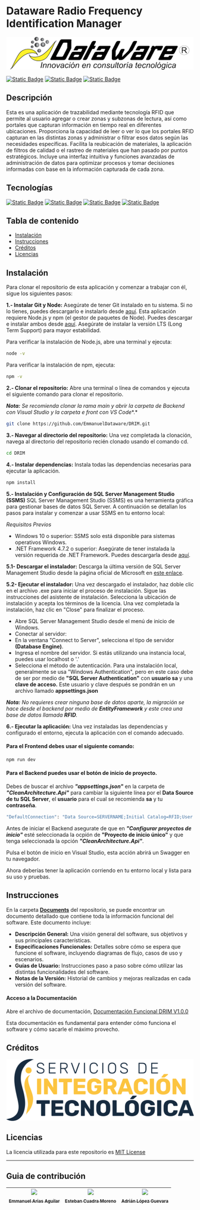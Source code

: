 # Dataware Radio Frequency Identification Manager

<p align="center">
  <img src="Images/Logodtw.png" alt="Dataware Soluciones">
</p>



[![Static Badge](https://img.shields.io/badge/Dataware-FFC600?style=flat)](https://www.dataware.com.mx/)
[![Static Badge](https://img.shields.io/badge/Servicios%20de%20Integraci%C3%B3n%20Tecnol%C3%B3gica-2E8A35?style=flat)](https://www.dataware.com.mx/servicios-profesionales)
[![Static Badge](https://img.shields.io/badge/RFID-000000?style=flat&logo=zebratechnologies)](https://www.zebra.com/la/es/products/rfid.html)

## Descripción

Esta es una aplicación de trazabilidad mediante tecnología RFID que permite al usuario agregar o crear zonas y subzonas de lectura, así como portales que capturan información en tiempo real en diferentes ubicaciones. Proporciona la capacidad de leer o ver lo que los portales RFID capturan en las distintas zonas y administrar o filtrar esos datos según las necesidades específicas. Facilita la reubicación de materiales, la aplicación de filtros de calidad o el rastreo de materiales que han pasado por puntos estratégicos. Incluye una interfaz intuitiva y funciones avanzadas de administración de datos para optimizar procesos y tomar decisiones informadas con base en la información capturada de cada zona.

## Tecnologías

[![Static Badge](https://img.shields.io/badge/.Net%20Core-512BD4?style=for-the-badge&logo=dotnet&labelColor=black)](https://learn.microsoft.com/es-es/aspnet/core/?view=aspnetcore-8.0&WT.mc_id=dotnet-35129-website)
[![Static Badge](https://img.shields.io/badge/C%23-512BD4?style=for-the-badge&logo=csharp&labelColor=black)](https://dotnet.microsoft.com/es-es/languages/csharp)
[![Static Badge](https://img.shields.io/badge/Next.Js-000000?style=for-the-badge&logo=nextdotjs&labelColor=black)](https://nextjs.org/)
[![Static Badge](https://img.shields.io/badge/TypeScript-3178C6?style=for-the-badge&logo=typescript&labelColor=black)](https://www.typescriptlang.org/)

## Tabla de contenido

- [Instalación](#instalación)
- [Instrucciones](#instrucciones)
- [Créditos](#creditos)
- [Licencias](#licencias)



## Instalación

Para clonar el repositorio de esta aplicación y comenzar a trabajar con él, sigue los siguientes pasos:

**1.- Instalar Git y Node:** Asegúrate de tener Git instalado en tu sistema. Si no lo tienes, puedes descargarlo e instalarlo desde [aquí](https://git-scm.com/downloads).
Esta aplicación requiere Node.js y npm (el gestor de paquetes de Node). Puedes descargar e instalar ambos desde [aquí](https://nodejs.org/en). Asegúrate de instalar la versión LTS (Long Term Support) para mayor estabilidad.

Para verificar la instalación de Node.js, abre una terminal y ejecuta:
```bash
node -v
```
Para verificar la instalación de npm, ejecuta:
````bash
npm -v
````
**2.- Clonar el repositorio:** Abre una terminal o línea de comandos y ejecuta el siguiente comando para clonar el repositorio.

***Nota:** Se recomienda clonar la rama main y abrir la carpeta de Backend con Visual Studio y la carpeta e front con VS Code**.*

```bash
git clone https://github.com/EmmanuelDataware/DRIM.git
```

**3.- Navegar al directorio del repositorio:** Una vez completada la clonación, navega al directorio del repositorio recién clonado usando el comando cd.

```bash
cd DRIM
```
**4.- Instalar dependencias:** Instala todas las dependencias necesarias para ejecutar la aplicación.

```bash
npm install
```
**5.- Instalación y Configuración de SQL Server Management Studio (SSMS)**
SQL Server Management Studio (SSMS) es una herramienta gráfica para gestionar bases de datos SQL Server. A continuación se detallan los pasos para instalar y comenzar a usar SSMS en tu entorno local:

*Requisitos Previos*
- Windows 10 o superior: SSMS solo está disponible para sistemas operativos Windows.
- .NET Framework 4.7.2 o superior: Asegúrate de tener instalada la versión requerida de .NET Framework. Puedes descargarla desde [aquí](https://dotnet.microsoft.com/es-es/download/dotnet-framework).

**5.1- Descargar el instalador:** Descarga la última versión de SQL Server Management Studio desde la página oficial de Microsoft en [este enlace](https://learn.microsoft.com/en-us/sql/ssms/download-sql-server-management-studio-ssms?view=sql-server-ver16).

**5.2- Ejecutar el instalador:** Una vez descargado el instalador, haz doble clic en el archivo .exe para iniciar el proceso de instalación.
Sigue las instrucciones del asistente de instalación. Selecciona la ubicación de instalación y acepta los términos de la licencia.
Una vez completada la instalación, haz clic en "Close" para finalizar el proceso.
- Abre SQL Server Management Studio desde el menú de inicio de Windows.
- Conectar al servidor:
- En la ventana "Connect to Server", selecciona el tipo de servidor **(Database Engine)**.
- Ingresa el nombre del servidor. Si estás utilizando una instancia local, puedes usar localhost o '.'
- Selecciona el método de autenticación. Para una instalación local, generalmente se usa "Windows Authentication", pero en este caso debe de ser por medio de **"SQL Server Authentication"** con **usuario sa** y una **clave de acceso.** Este usuario y clave después se pondrán en un archivo llamado **appsettings.json**

***Nota:** No requieres crear ninguna base de datos aparte, la migración se hace desde el backend por medio de **EntityFramework** y este crea una base de datos llamada **RFID**.*


**6.- Ejecutar la aplicación:** Una vez instaladas las dependencias y configurado el entorno, ejecuta la aplicación con el comando adecuado. 

#### Para el Frontend debes usar el siguiente comando:
```bash
npm run dev
```
#### Para el Backend puedes usar el botón de inicio de proyecto.
Debes de buscar el archivo ***"appsettings.json"*** en la carpeta de ***"CleanArchitecture.Api"*** para cambiar la siguiente línea por el **Data Source de tu SQL Server**, el **usuario** para el cual se recomienda **sa** y tu **contraseña**.

```bash
"DefaultConnection": "Data Source=SERVERNAME;Initial Catalog=RFID;User ID=USUARIO;Password=XXXXXXX;Encrypt=False"
```
Antes de iniciar el Backend asegurate de que en ***"Configurar proyectos de inicio"*** esté seleccionada la ocpión de **"Proyecto de inicio único"** y que tenga seleccionada la opción ***"CleanArchitecture.Api"***.

Pulsa el botón de inicio en Visual Studio, esta acción abrirá un Swagger en tu navegador.

Ahora deberías tener la aplicación corriendo en tu entorno local y lista para su uso y pruebas.

## Instrucciones

En la carpeta [**Documents**](Documents) del repositorio, se puede encontrar un documento detallado que contiene toda la información funcional del software. Este documento incluye:

- **Descripción General:** Una visión general del software, sus objetivos y sus principales características.
- **Especificaciones Funcionales:** Detalles sobre cómo se espera que funcione el software, incluyendo diagramas de flujo, casos de uso y escenarios.
- **Guías de Usuario:** Instrucciones paso a paso sobre cómo utilizar las distintas funcionalidades del software.
- **Notas de la Versión:** Historial de cambios y mejoras realizadas en cada versión del software.

#### Acceso a la Documentación

Abre el archivo de documentación, [Documentación Funcional DRIM V1.0.0](Documents/Documentación_Funcional_DRIM_V1.pdf)

Esta documentación es fundamental para entender cómo funciona el software y cómo sacarle el máximo provecho.

## Créditos
[![SIT](/Images/LOGO%20SIT.png)](https://www.dataware.com.mx/servicios-profesionales)

## Licencias

La licencia utilizada para este repositorio es [MIT License](LICENSE)

---

## Guia de contribución
| [<img src="https://avatars.githubusercontent.com/u/157439725?v=4" width=115><br><sub>Emmanuel Arias Aguilar</sub>](https://github.com/EmmanuelDataware) |  [<img src="https://avatars.githubusercontent.com/u/126287665?v=4" width=115><br><sub>Esteban Cuadra Moreno</sub>](https://github.com/EsCumDW) |  [<img src="https://avatars.githubusercontent.com/u/142424657?v=4" width=115><br><sub>Adrián López Guevara</sub>](https://github.com/AdrianDataware) |
| :---: | :---: | :---: |
